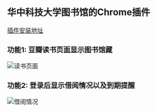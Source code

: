## 华中科技大学图书馆的Chrome插件

[插件安装地址](https://chrome.google.com/webstore/detail/hust-library/abbdkngccefmkgifkakoglhpifohekig?hl=zh-CN)

### 功能1: 豆瓣读书页面显示图书馆藏

![读书页面](http://img3.douban.com/view/status/raw/public/263962dcc2afb9f.jpg)

### 功能2: 登录后显示借阅情况以及到期提醒

![借阅情况](http://img3.douban.com/view/status/raw/public/455354a8b9f3bb5.jpg)
